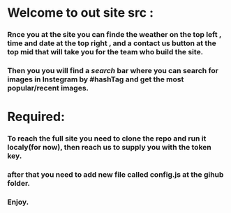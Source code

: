 # Welcome to out site src :

### Rnce you at the site you can finde the weather on the top left , time and date at the top right , and a contact us button at the top mid that will take you for the team who build the site.

### Then you you will find a *search* bar where you can search for images in Instegram by #hashTag and get the most popular/recent images.  
# Required:
### To reach the full site you need to clone the repo and run it localy(for now), then reach us to supply you with the token key.
### after that you need to add new file called config.js at the gihub folder.
### Enjoy.

